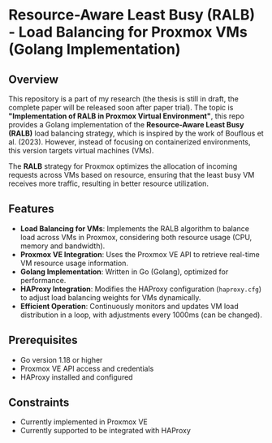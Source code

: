 # Resource-Aware Least Busy (RALB) - Load Balancing for Proxmox VMs (Golang Implementation)

## Overview

This repository is a part of my research (the thesis is still in draft, the complete paper will be released soon after paper trial). The topic is **"Implementation of RALB in Proxmox Virtual Environment"**, this repo provides a Golang implementation of the **Resource-Aware Least Busy (RALB)** load balancing strategy, which is inspired by the work of Bouflous et al. (2023). However, instead of focusing on containerized environments, this version targets virtual machines (VMs).

The **RALB** strategy for Proxmox optimizes the allocation of incoming requests across VMs based on resource, ensuring that the least busy VM receives more traffic, resulting in better resource utilization.

## Features

- **Load Balancing for VMs**: Implements the RALB algorithm to balance load across VMs in Proxmox, considering both resource usage (CPU, memory and bandwidth).
- **Proxmox VE Integration**: Uses the Proxmox VE API to retrieve real-time VM resource usage information.
- **Golang Implementation**: Written in Go (Golang), optimized for performance.
- **HAProxy Integration**: Modifies the HAProxy configuration (`haproxy.cfg`) to adjust load balancing weights for VMs dynamically.
- **Efficient Operation**: Continuously monitors and updates VM load distribution in a loop, with adjustments every 1000ms (can be changed).

## Prerequisites

- Go version 1.18 or higher
- Proxmox VE API access and credentials
- HAProxy installed and configured

## Constraints

- Currently implemented in Proxmox VE
- Currently supported to be integrated with HAProxy
